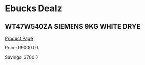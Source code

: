 
# Ebucks Dealz
## WT47W540ZA SIEMENS 9KG WHITE DRYE
[Product Page](https://www.ebucks.com/web/shop/productSelected.do?prodId=955271593&catId=704981826)

Price: R9000.00

Savings: 3700.0


	